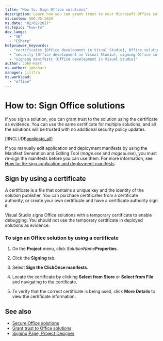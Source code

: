 ```yaml
---
title: "How to: Sign Office solutions"
description: Learn how you can grant trust to your Microsoft Office solution by using a certificate as evidence.
ms.custom: SEO-VS-2020
ms.date: "02/02/2017"
ms.topic: "how-to"
dev_langs:
  - "VB"
  - "CSharp"
helpviewer_keywords:
  - "certificates [Office development in Visual Studio], Office solutions"
  - "security [Office development in Visual Studio], signing Office solutions"
  - "signing manifests [Office development in Visual Studio]"
author: John-Hart
ms.author: johnhart
manager: jillfra
ms.workload:
  - "office"
---
```

# How to: Sign Office solutions
  If you sign a solution, you can grant trust to the solution using the certificate as evidence. You can use the same certificate for multiple solutions, and all the solutions will be trusted with no additional security policy updates.

 [!INCLUDE[appliesto_all](../vsto/includes/appliesto-all-md.md)]

 If you manually edit application and deployment manifests by using the Manifest Generation and Editing Tool (*mage.exe* and *mageui.exe*), you must re-sign the manifests before you can use them. For more information, see [How to: Re-sign application and deployment manifests](../deployment/how-to-re-sign-application-and-deployment-manifests.md).

## Sign by using a certificate
 A certificate is a file that contains a unique key and the identity of the solution publisher. You can purchase certificates from a certificate authority, or create your own certificate and have a certificate authority sign it.

 Visual Studio signs Office solutions with a temporary certificate to enable debugging. You should not use the temporary certificate in deployed solutions as evidence.

### To sign an Office solution by using a certificate

1. On the **Project** menu, click _SolutionName_**Properties**.

2. Click the **Signing** tab.

3. Select **Sign the ClickOnce manifests**.

4. Locate the certificate by clicking **Select from Store** or **Select from File** and navigating to the certificate.

5. To verify that the correct certificate is being used, click **More Details** to view the certificate information.

## See also

- [Secure Office solutions](../vsto/securing-office-solutions.md)
- [Grant trust to Office solutions](../vsto/granting-trust-to-office-solutions.md)
- [Signing Page, Project Designer](../ide/reference/signing-page-project-designer.md)
